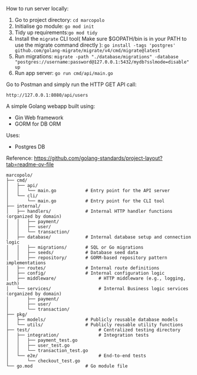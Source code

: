 How to run server locally:
1. Go to project directory: `cd marcopolo`
2. Initialise go module: `go mod init`
3. Tidy up requirements:`go mod tidy`
4. Install the `migrate` CLI tool( Make sure $GOPATH/bin is in your PATH to use the migrate command directly ): `go install -tags 'postgres' github.com/golang-migrate/migrate/v4/cmd/migrate@latest`
5. Run migrations: `migrate -path "./database/migrations" -database "postgres://username:password@127.0.0.1:5432/mydb?sslmode=disable" up`
6. Run app server: `go run cmd/api/main.go`

Go to Postman and simply run the HTTP GET API call:

`http://127.0.0.1:8080/api/users`



A simple Golang webapp built using:
- Gin Web framework
- GORM for DB ORM

Uses:
- Postgres DB

Reference: https://github.com/golang-standards/project-layout?tab=readme-ov-file

```
marcopolo/
├── cmd/
│   ├── api/
│   │   └── main.go           # Entry point for the API server
│   └── cli/
│       └── main.go           # Entry point for the CLI tool
├── internal/
│   ├── handlers/             # Internal HTTP handler functions (organized by domain)
│   │   ├── payment/
│   │   ├── user/
│   │   └── transaction/
│   ├── database/             # Internal database setup and connection logic
│   │   ├── migrations/       # SQL or Go migrations
│   │   ├── seeds/            # Database seed data
│   │   ├── repository/       # GORM-based repository pattern implementations
│   ├── routes/               # Internal route definitions
│   ├── config/               # Internal configuration logic
│   ├── middleware/                # HTTP middleware (e.g., logging, auth)
│   └── services/                  # Internal Business logic services (organized by domain)
│       ├── payment/
│       ├── user/
│       └── transaction/
├── pkg/
│   ├── models/               # Publicly reusable database models
│   └── utils/                # Publicly reusable utility functions
├── test/                          # Centralized testing directory
│   ├── integration/               # Integration tests
│   │   ├── payment_test.go
│   │   ├── user_test.go
│   │   └── transaction_test.go
│   └── e2e/                       # End-to-end tests
│       └── checkout_test.go
└── go.mod                    # Go module file
```
